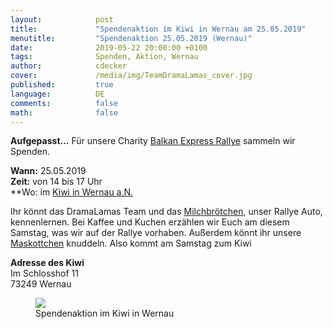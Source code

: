 ```yaml
---
layout:            post
title:             "Spendenaktion im Kiwi in Wernau am 25.05.2019"
menutitle:         "Spendenaktion 25.05.2019 (Wernau)"
date:              2019-05-22 20:00:00 +0100
tags:              Spenden, Aktion, Wernau 
author:            cdecker
cover:             /media/img/TeamDramaLamas_cover.jpg
published:         true
language:          DE
comments:          false
math:			   false
---
```


**Aufgepasst...** Für unsere Charity <a href='http://balkan.superlative-adventure.com/balkan-express.html'>Balkan Express Rallye</a> sammeln wir Spenden.

**Wann:** 25.05.2019     
**Zeit:** von 14 bis 17 Uhr      
**Wo: im [Kiwi in Wernau a.N.](https://www.google.com/maps/place/Jugendhaus+Kiwi/@48.69284,9.41368,15z/data=!4m5!3m4!1s0x0:0x77750c10be7ecfe8!8m2!3d48.69284!4d9.41368) 

Ihr könnt das DramaLamas Team und das [Milchbrötchen](Autokauf), unser Rallye Auto, kennenlernen.  Bei Kaffee und Kuchen erzählen wir Euch am diesem Samstag, was wir auf der Rallye vorhaben. Außerdem könnt ihr unsere [Maskottchen](Maskottchen) knuddeln. Also kommt am Samstag zum Kiwi

**Adresse des Kiwi**     
Im Schlosshof 11    
73249 Wernau

<figure>
   <img src="{{ "/media/img/Spendenaktion_Kiwi.png" | absolute_url }}" />
   <figcaption>Spendenaktion im Kiwi in Wernau</figcaption>
</figure>



